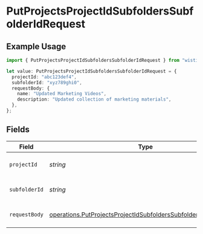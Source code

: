 # PutProjectsProjectIdSubfoldersSubfolderIdRequest

## Example Usage

```typescript
import { PutProjectsProjectIdSubfoldersSubfolderIdRequest } from "wistia/models/operations";

let value: PutProjectsProjectIdSubfoldersSubfolderIdRequest = {
  projectId: "abc123def4",
  subfolderId: "xyz789ghi0",
  requestBody: {
    name: "Updated Marketing Videos",
    description: "Updated collection of marketing materials",
  },
};
```

## Fields

| Field                                                                                                                                              | Type                                                                                                                                               | Required                                                                                                                                           | Description                                                                                                                                        | Example                                                                                                                                            |
| -------------------------------------------------------------------------------------------------------------------------------------------------- | -------------------------------------------------------------------------------------------------------------------------------------------------- | -------------------------------------------------------------------------------------------------------------------------------------------------- | -------------------------------------------------------------------------------------------------------------------------------------------------- | -------------------------------------------------------------------------------------------------------------------------------------------------- |
| `projectId`                                                                                                                                        | *string*                                                                                                                                           | :heavy_check_mark:                                                                                                                                 | The hashed ID of the project                                                                                                                       | abc123def4                                                                                                                                         |
| `subfolderId`                                                                                                                                      | *string*                                                                                                                                           | :heavy_check_mark:                                                                                                                                 | The hashed ID of the subfolder                                                                                                                     | xyz789ghi0                                                                                                                                         |
| `requestBody`                                                                                                                                      | [operations.PutProjectsProjectIdSubfoldersSubfolderIdRequestBody](../../models/operations/putprojectsprojectidsubfolderssubfolderidrequestbody.md) | :heavy_check_mark:                                                                                                                                 | Updated subfolder data                                                                                                                             |                                                                                                                                                    |